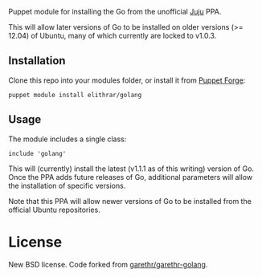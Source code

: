 Puppet module for installing the Go from the unofficial [Juju](https://launchpad.net/~juju/+archive/golang) PPA.

This will allow later versions of Go to be installed on older versions (>= 12.04) of Ubuntu, many of which currently are locked to v1.0.3.

## Installation

Clone this repo into your modules folder, or install it from [Puppet Forge](http://forge.puppetlabs.com/elithrar/golang):

`puppet module install elithrar/golang`

## Usage

The module includes a single class:

    include 'golang'

This will (currently) install the latest (v1.1.1 as of this writing) version of Go. Once the PPA adds future releases of Go, additional parameters will allow the installation of specific versions.

Note that this PPA will allow newer versions of Go to be installed from the official Ubuntu repositories.

# License

New BSD license. Code forked from [garethr/garethr-golang](https://github.com/garethr/garethr-golang).
